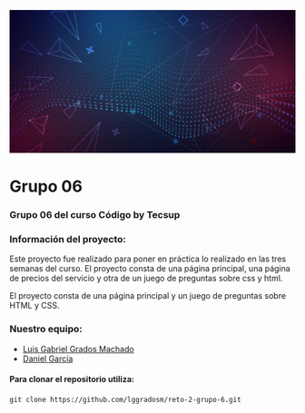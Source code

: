 ![alt text](./assets/img/abstract-futuristic-background.jpg)

# **Grupo 06**

### Grupo 06 del curso Código by Tecsup

### Información del proyecto:

Este proyecto fue realizado para poner en práctica lo realizado en las tres semanas del curso.
El proyecto consta de una página principal, una página de precios del servicio y otra de un juego de preguntas sobre css y html.

El proyecto consta de una página principal y un juego de preguntas sobre HTML y CSS.

### Nuestro equipo:

- [Luis Gabriel Grados Machado](https://www.linkedin.com/in/luis-gabriel-grados-machado-5a839a13b)
- [Daniel García]()

#### **Para clonar el repositorio utiliza:**

```
git clone https://github.com/lggradosm/reto-2-grupo-6.git
```
